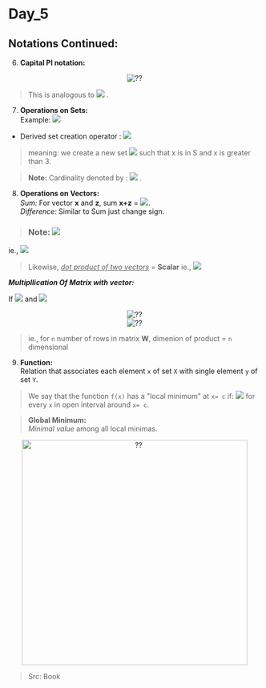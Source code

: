 # Day_5

## Notations Continued:

6. **Capital PI notation:**
<p align="center">
  <img src="https://latex.codecogs.com/svg.image?{\color{Gray}\prod_{i=1}^{n}x_{i}\overset{\underset{\mathrm{def}}{}}{=}x_{1}\ast%20x_{2}\ast%20x_{3}\ast\dots\ast%20x_{n}}" alt="??"><br>
</p>

> This is analogous to ![](https://latex.codecogs.com/svg.image?{\color{Gray}\sum}) .

7. **Operations on Sets:**<br>
Example: ![](https://www.sciweavers.org/upload/Tex2Img_1706895002/eqn.png)
- Derived set creation operator : ![](https://latex.codecogs.com/svg.image?{\color{Gray}S^{%27}})

>meaning: we create a new set ![](https://latex.codecogs.com/svg.image?{\color{Gray}S^{%27}}) such that x is in S and x is greater than 3. 

>**Note:** Cardinality denoted by : ![](https://latex.codecogs.com/svg.image?{\color{Gray}|S|}) . 

8. **Operations on Vectors:**<br>
_Sum:_ For vector **x** and **z**, sum **x+z** = ![](https://latex.codecogs.com/svg.image?{\color{Gray}\[x^{(1)}+z^{(1)},\dots,x^{(m)}+z^{(m)}\]}).<br>
_Difference:_ Similar to Sum just change sign.

> ### Note: ![](https://latex.codecogs.com/svg.image?{\color{Gray}vector\ast%20scalar=vector})<br>
ie., ![](https://latex.codecogs.com/svg.image?{\color{Gray}\textbf{x}c\overset{\underset{\mathrm{def}}{}}{=}\[cx^{(1)},cx^{(2)},cx^{(3)},\dots,cx^{(m)}\]})

> Likewise, <u>_dot product of two vectors_</u> = **Scalar**
ie., ![](https://latex.codecogs.com/svg.image?{\color{Gray}\textbf{x}\textbf{w}\overset{\underset{\mathrm{def}}{}}{=}\sum_{i=1}^{m}w^{(i)}x^{(i)}})

_**Multipllication Of Matrix with vector:**_

If  ![](https://www.sciweavers.org/upload/Tex2Img_1706896931/eqn.png) and ![](https://latex.codecogs.com/svg.image?{\color{Gray}\textbf{x}\overset{\underset{\mathrm{def}}{}}{=}\[x^{(1)},x^{(2)},x^{(3)}\]})<br>
<p align="center">
  <img src="https://www.sciweavers.org/upload/Tex2Img_1706897516/eqn.png" alt="??"><br>
  <img src="https://www.sciweavers.org/upload/Tex2Img_1706898068/eqn.png" alt="??"><br>
</p>

> ie., for `n` number of rows in matrix **W**, dimenion of product = `n` dimensional

9. **Function:**<br> Relation that associates each element `x` of set `X` with single element `y` of set `Y`.

> We say that the function `f(x)` has a "local minimum" at `x= c` if:  ![](https://latex.codecogs.com/svg.image?{\color{Gray}f(x)\geq%20f(c)}) for every `x` in open interval around `x= c`.

> **Global Minimum:**<br> _Minimal value_ among all local minimas.

<p align="center">
  <img src="https://i.postimg.cc/Z5h2CLXK/Colorful-Success-Circle-Steps-Diagram.png" alt="??" width= "450px"><br>
</p>

> Src: Book
